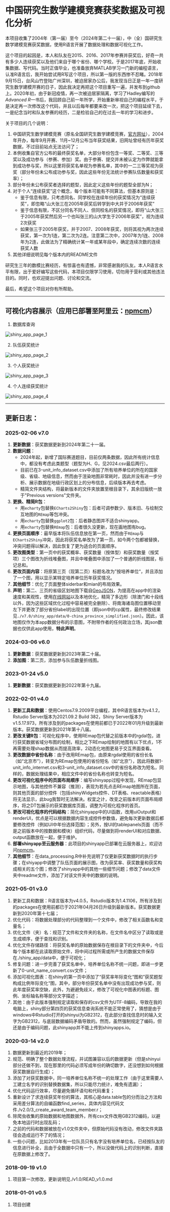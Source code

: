 # 中国研究生数学建模竞赛获奖数据及可视化分析

本项目收集了2004年（第一届）至今（2024年第二十一届），中（全）国研究生数学建模竞赛获奖数据，使用R语言开展了数据处理和数据可视化工作。

这个项目的起因是，本人和队友在2015、2016、2017年参赛并获奖后，好奇一共有多少人连续获奖以及他们来自于哪个省份、哪个学校。于是2017年底，开始收集数据、写代码。当时正值毕业，也准备放弃MATLAB学习一门新的编程语言，认准R语言后，我开始尝试用R写这个项目，所以第一版的东西惨不忍睹。2018年9月15日，台风山竹登陆广州深圳，被迫居家办公后，我发现当日正是一年一度研究生数学建模开赛的日子，因此我决定再把这个项目重写一遍，并发布到github上。2020年初，由于新冠疫情，再一次被迫居家隔离，学习了Hadley编写的*Advanced R*一书后，我回顾自己前一年所学，开始重新审视自己的编程水平，于是决定再一次修改这个代码，并且以后每年都要来改一次，把这个项目延续下去，一是纪念当时和队友参赛的经历，二是检验自己的在过去一年的学习和进步。

关于项目的几个说明：

1. 中国研究生数学建模竞赛（原名全国研究生数学建模竞赛，<a href="https://cpipc.acge.org.cn/cw/hp/4" target="_blank">官方网址</a>），2004年开办，每年9月开赛、11月~12月公布当年获奖结果，旧网址曾经有历年获奖数据，不过目前站点无法访问了；
2. 本例收集自官方公布的最终获奖名单，大部分年份包含一等奖、二等奖、三等奖以及成功参与（参赛、参加）奖。由于参赛、提交并未被认定为作弊就能拿到成功参与奖，所以这里将获奖名单视为参赛名单，其中的一二三等奖视为获奖（部分年份未公布成功参与奖，因此这些年份无法统计参赛队伍数量和获奖率）；
3. 部分年份未公布获奖者选择的题型，因此定义这些年份的题型全部为N；
4. 对于个人“连续获奖”这个概念，每个版本可能有不同算法，但基本原则是：
   - 鉴于信息有限，只考虑同名、同学校在连续年份的获奖情况为“连续获奖”，即忽略“山大张三在2005年获奖后转学到中大并于2006年获奖”
   - 鉴于信息有限，不区分同名不同人、但同校名的获奖情况，即将“山大张三于2005年获奖然后另一个也叫张三的山大学生于2006年获奖”，视为连续2次获奖 
   - 如果张三于2005年获奖，并于2007、2008年获奖，则将其视为两次连续获奖，第一次为1连，第二次为2连。注意第二次中，2007年为1连、2008年为2连，此做法为了精确统计某一年或某年段中，确定连续次数的连续获奖人数
5. 其他详细说明见每个版本内的README文件

研究生三年的数模比赛经历，有惊喜也有遗憾，非常感谢我的队友。本人R语言水平有限，出于爱好编写这些代码，本项目仅限学习使用，切勿用于营利或其他违法目的。同时，也欢迎提出问题、讨论和交流。

最后，希望这个项目对你有所帮助。

---

## 可视化内容展示（应用已部署至阿里云：<a href="http://lcpmgh.com/npmcm" target="_blank">npmcm</a>）

1. 数据库查询

![shiny_app_page_1](https://raw.githubusercontent.com/lcpmgh/NPMCM/master/v7.0/shiny_preview/shiny_app_page_1.png)

2. 队伍获奖统计

![shiny_app_page_2](https://raw.githubusercontent.com/lcpmgh/NPMCM/master/v7.0/shiny_preview/shiny_app_page_2.png)

3. 个人获奖统计

![shiny_app_page_3](https://raw.githubusercontent.com/lcpmgh/NPMCM/master/v7.0/shiny_preview/shiny_app_page_3.png)

4. 个人连续获奖统计

![shiny_app_page_4](https://raw.githubusercontent.com/lcpmgh/NPMCM/master/v7.0/shiny_preview/shiny_app_page_4.png)

---

## 更新日志：

### 2025-02-06 v7.0
1. **更新数据**：获奖数据更新到2024年第二十一届。
2. **数据问题**：
   + 2024年起，新增了国际赛道题目，目前仅两条数据，因此所有统计信息中，都没有考虑此类题型（题型为H、G，见2024.csv最后两行）。
   + 目前已在3-unit_info_dataset.csv中添加了所有培养单位的所在的国家级、省级、地级信息，然而由于渲染地图非常耗时，因此并没有进一步分析、展示数据在地级行政区划上的分布信息，后续版本再去考虑。
   + 精简文件夹结构，将最新版本的文件夹放置至根目录下，其余旧版统一放于"Previous versions"文件夹。
3. **更换、精简R包**：
   + 用`echarty`包替换`ECharts2Shiny`包：后者可调参数少、版本旧、与绘制交互地图的`REmap`等包冲突。
   + 用`echarty`包替换`ggplot2`包：后者静态图并不适合shinyapp。
   + 用`echarty`包替换`REmap`包：后者很久没更新，现在画地图有bug。
4. **更换页面顺序**：最早版本将队伍信息放在第一页，然而由于`REmap`与`ECharts2Shiny`冲突，因此将获奖名单改为了第一页，如今两个包都被替换，冲突问题得以解决，因此恢复了更为适合的页面顺序。
5. **更改图类型**：第一页中的获奖概率、获奖数量（按体型）和获奖数量（按奖项）三个图改为折线堆叠图，并且中堆叠图中添加了一个普通的折线图层，标记总和。
6. **更改页面内容**：将原第三页（现第二页）标题名改为”按培养单位“，并且添加了一个图，用以显示某特定培养单位历年获奖情况。
7. **其他细节**：优化了页面整体siderbar和mian的布局效果。
8. **声明**：第二、三页的省级区划地图下载自[GeoJSON](https://geojson.cn/data/atlas/china)，为提高在app中的渲染速度和美观性，使用[在线网站](https://mapshaper.org/)以及本地优化，精简了多边形（除澳门和十段线以外，因为这些区域优化过程中容易被完全删除）、将南海诸岛图位置移动至左下并更改了部分省份label的出现位置（即json中的cp属性，最终修改结果见`./v7.0/shiny_app/data/0-china_province_simplified.json`）。因此，该地图仅作为本app数据分布的示意图，不附带作者的任何政治立场，其json数据也仅供此app使用，**特此声明**。

### 2024-03-06 v6.0

1. **更新数据**：获奖数据更新到2023年第二十届。
2. **添加图**：第二页，添加参与队伍数量折线图。

### 2023-01-24 v5.0

1. **更新数据**：获奖数据更新到2022年第十九届。

### 2022-02-01 v4.0

1. **更新工具和数据**：使用Centos7.9.2009平台编程，其中R语言版本为v4.1.2，Rstudio Server版本为2021.09.2 Build 382，Shiny Server版本为v1.5.17.973，所有涉及到的packages在使用前都已于2022年01月升级到最新版本。获奖数据更新到2021年第十八届。
2. **更改关键R包**：可视化程序中，使用REmap包代替之前版本中的rgdal包，进行获奖数据省域分布图的绘制，相比之下REmap绘制的地图有以下优点，1不再需要处理shap数据从而提高效率，2动态化地图更易于交互界面查看。
3. **更改数据中省份名称**：由于改用REmap包，由原来rgdal使用的省份长名（如“北京市”），转变为REmap包使用的省份短名（如“北京”），因此将数据1-unit_info_internet.csv和3-unit_info_dataset.csv中的省份名称改为短名，同样的，数据处理结果中，相应文件中的省份名称也转变为短名。
4. **更改可视化程序中的页面布局顺序**：编写shinyapp过程中发现，REmap包显示地图，与其他控件不兼容（推测），表现为若先点击REmap地图所在页面，则其他页面的部分控件（包括shinyWidgets控件、DT表格、reactable表格）将无法显示，此bug我暂时无法解决。权宜之计，改变之前版本的页面布局顺序，将之DT包展示的获奖数据库页面，调整为可视化程序的首页。
5. **更改可视化程序的代码结构**：简化shinyapp中的UI函数，改用uiOutput和renderUI，优点是可以根据数据内容生成控件参数值，避免每次更新数据后都要修改控件（例如UI中年份选择范围）；另外，按UI的tablepanels页面（而不是之前版本中的按数据和模块）组织代码，尽量做到将renderUI和对应数据、output函数放在一起，便于维护。
6. **部署shinyapp至云服务器**：此项目的shinyapp已部署在云服务器上，欢迎访问[npmcm](http://lcpmgh.com/npmcm)。
7. **其他细节**：在data_processing.R中补充说明了仅更新获奖数据时的执行步骤；在shiyapp中调整了队伍页面的展示图，改为获奖率、获奖数量和获奖构成相关的五个图；修改了shinyapp中的其他一些细节问题；修改了data文件夹中readme文件，添加了对该文件夹中的数据的说明。

### 2021-05-01 v3.0

1. 更新工具和数据：R语言版本为v4.0.5，Rstudio版本为1.4.1106，所有涉及到的packages在使用前都已于2021年04月26日升级到最新版本。获奖数据更新到2020年第十七届；
2. 优化代码：将数据处理部分的代码整理到一个文件中，修改了相关函数名和变量名；
3. 优化文件（夹）名：规范了文件和文件夹的名称，在文件名中区分了读取或是生成顺序，便于查找和识别。
4. 优化文件存储路径：将获奖名单的原始数据保存在根目录下的文件夹中，今后每个版本都在此读取原始文件，将中间过程所需或所产生的数据文件保存在./shiny_app/data中，便于可视化；
5. 修复问题：进一步完善了获奖名单中，培养单位名称不统一问题，即进一步更新了0-unit_name_convert.csv文件；
6. 添加可视化图表：在shiny的第一页中添加了“获奖率年际变化“图和”获奖题型构成比例年际变化“图，其中，部分年份获奖名单中没有出现成功参与奖，则此年度获奖率空缺，此外，为避避免歧义，修改了可视化中图表的标题、图例、坐标轴名称等部分文字描述；
7. 其他：由于此版本强制规定读取和保存的csv文件为UTF-8编码，导致在我的电脑上，shiny部分第四页的获奖信息查询系统不能正常使用了，猜想是由于windows中Rstudio打开的shinyui为GB2312，在此部分查找信息时的输入文字为GB2312，与底层数据编码矛盾导致的。然而，虽然强制规定了编码，但还是由于编码问题，此shinyapp并不能上传到shinyapps.io。

### 2020-03-14 v2.0

1. 数据更新到最近的2019年；
2. 规范、明确了整个数据处理流程，并试图兼容以后的数据更新（但是shinyui部分还做不到，现在那里的代码必须写成年份的确切数字，还没想到如何根据获奖数据自行生成）；
3. 添加了对获奖数据中，同一培养单位名称不统一的处理工作（由于这里需要人工建立名字的识别替换数据集，所以只能尽力统计，难免有遗漏）；
4. 优化代码运行效率，尽量避免循环语句和代码重复；
5. 重新设计了求连续获奖年份的算法，其核心是data.table包的分而治之方法和采用差分算法的自编函数find_series，具体内容见代码文件./v2.0/3_create_award_team_member.r；
6. 除爬虫收集的原始数据和地图数据外，所有csv文件改用GB2312编码，以避免本地运行时出现乱码；
7. 之前的代码和数据被放在v1.0文件夹中，但原始代码没有改动，修改文件夹路径会造成运行不了的情况；
8. 一些小问题，比如2013年有一位队员只有名字没有培养单位名，已经按队友的信息进行补全，且由于全数据中只有一个，所以没做代码上的识别判断，直接在原数据上修改了。

### 2018-09-19 v1.0

1. 项目第一次修改，更新说明见./v1.0/READ_v1.0.md

### 2018-01-01 v0.5

1. 项目创建

